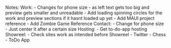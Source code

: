 Notes:
    Work:
        - Changes for phone size - as left text gets too big and preview gets smaller and unreadable
        - Add loading spinning circles for the work and preview sections if it hasnt loaded up yet
        - Add MAUI project reference
        - Add Zombie Game Reference
    Contact:
        - Change for phone size
        - Just center it after a certain size
    Hosting:
        - Get to-do-app hosting
    Showreel:
        - Check sites work as intended before Showreel
            - Twitter 
            - Chess 
            - ToDo App

